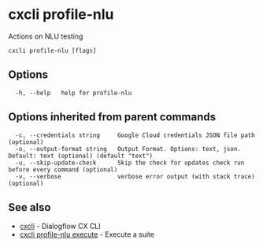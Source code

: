# cxcli profile-nlu

Actions on NLU testing

```
cxcli profile-nlu [flags]
```

## Options

```
  -h, --help   help for profile-nlu
```

## Options inherited from parent commands

```
  -c, --credentials string     Google Cloud credentials JSON file path (optional)
  -o, --output-format string   Output Format. Options: text, json. Default: text (optional) (default "text")
  -u, --skip-update-check      Skip the check for updates check run before every command (optional)
  -v, --verbose                verbose error output (with stack trace) (optional)
```

## See also

* [cxcli](/cmd/cxcli/)	 - Dialogflow CX CLI
* [cxcli profile-nlu execute](/cmd/cxcli_profile-nlu_execute/)	 - Execute a suite

